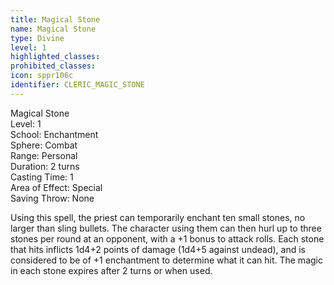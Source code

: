 ```yaml
---
title: Magical Stone
name: Magical Stone
type: Divine
level: 1
highlighted_classes: 
prohibited_classes: 
icon: sppr106c
identifier: CLERIC_MAGIC_STONE
---
```

Magical Stone  
Level: 1  
School: Enchantment  
Sphere: Combat  
Range: Personal  
Duration: 2 turns  
Casting Time: 1  
Area of Effect: Special  
Saving Throw: None  
  
Using this spell, the priest can temporarily enchant ten small stones, no larger than sling bullets. The character using them can then hurl up to three stones per round at an opponent, with a +1 bonus to attack rolls. Each stone that hits inflicts 1d4+2 points of damage (1d4+5 against undead), and is considered to be of +1 enchantment to determine what it can hit. The magic in each stone expires after 2 turns or when used.  
